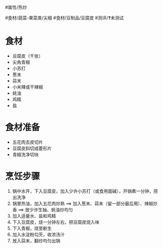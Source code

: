 #属性/热炒 
 
#食材/蔬菜-果菜类/尖椒 #食材/豆制品/豆腐皮 
#测评/❓未测试

# 食材
- 豆腐皮（千张）
- 尖角青椒
- 小苏打
- 葱末
- 蒜末
- 小米辣或干辣椒
- 蚝油
- 鸡精
- 盐

# 食材准备
- 五花肉去皮切片
- 豆腐皮斜切成菱形片
- 青椒洗净切块


# 烹饪步骤
1. 锅中水开，下入豆腐皮，加入少许小苏打（或食用面碱），开锅煮一分钟，捞出洗净
2. 锅里热油，加入五花肉炒熟 ==> 加入葱末、蒜末（留一部分最后用）、辣椒炒香 ==> 放少许生抽、蚝油炒均匀
3. 加入适量水、盐和鸡精
4. 下入豆腐皮，烧一分钟左右，把豆腐皮烧入味
5. 下入青椒，烧至断生
6. 加入水淀粉勾芡，收浓汤汁
7. 放入蒜末，翻炒均匀出锅